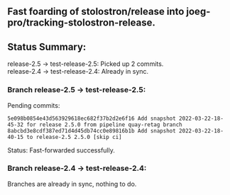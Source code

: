 ## Fast foarding of stolostron/release into joeg-pro/tracking-stolostron-release.

## Status Summary:

release-2.5 -> test-release-2.5: Picked up 2 commits.  
release-2.4 -> test-release-2.4: Already in sync.  

### Branch release-2.5 -> test-release-2.5:

Pending commits:

```
5e098b0854e43d563929618ec682f37b2d2e6f16 Add snapshot 2022-03-22-18-45-32 for release 2.5.0 from pipeline quay-retag branch
8abcbd3e8cdf387ed71d4d45db74cc0e89816b1b Add snapshot 2022-03-22-18-40-15 to release-2.5 2.5.0 [skip ci]
```

Status: Fast-forwarded successfully.

### Branch release-2.4 -> test-release-2.4:

Branches are already in sync, nothing to do.

